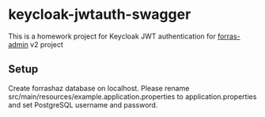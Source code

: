 # keycloak-jwtauth-swagger

This is a homework project for Keycloak JWT authentication for [forras-admin](https://github.com/pzoli/forras-admin) v2 project

## Setup

Create forrashaz database on localhost.
Please rename src/main/resources/example.application.properties to application.properties and set PostgreSQL username and password.

